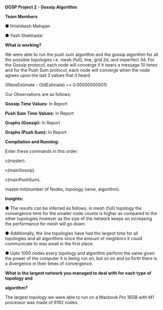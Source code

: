 ﻿

**DOSP Project 2 - Gossip Algorithm**

**Team Members**

● Hrishikesh Mahajan

● Yash Shekhadar

**What is working?**

We were able to run the push sum algorithm and the gossip algorithm for all the possible topologies i.e. mesh (full), line, grid 2d, and imperfect 3d. For the Gossip protocol, each node will converge if it hears a message 10 times and for the Push Sum protocol, each node will converge when the node agrees upon the last 3 values that it heard.

((NewEstimate - OldEstimate) =< 0.00000000001)

Our Observations are as follows:

**Gossip Time Values:** In Report

**Push Sum Time Values:** In Report





**Graphs (Gossip):** In Report

**Graphs (Push Sum):** In Report





**Compilation and Running:**

Enter these commands in this order:

c(master).

c(mainGossip).

c(mainPushSum).

master:init(number of Nodes, topology name, algorithm).

**Insights:**

● The results can be inferred as follows, in mesh (full) topology the convergence time for the smaller node counts is higher as compared to the other topologies however as the size of the network keeps on increasing the performance for mesh will go down.

● Additionally, the line topologies have had the largest time for all topologies and all algorithms since the amount of neighbors it could communicate to was small in the first place.

● Upto 1000 nodes every topology and algorithm perform the same given the power of the computer it is being run on, but so on and so forth there is a divergence in their times of convergence.

**What is the largest network you managed to deal with for each type of topology and**

**algorithm?**

The largest topology we were able to run on a Macbook Pro 16GB with M1 processor was made of 8192 nodes.

